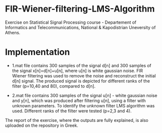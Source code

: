 # FIR-Wiener-filtering-LMS-Algorithm
Exercise on Statistical Signal Processing course - Departement of Informatics and Telecommunications, National & Kapodistrian Uneversity of Athens.
# Implementation
- 1.mat file contains 300 samples of the signal d[n] and 300 samples of the signal x[n]=d[n]+u[n], where u[n] is white gaussian noise. FIR Wiener filtering was used to remove the noise and reconstruct the initial d[n] signal. The produced signal is depicted for different ranks of the filter (p=10,40 and 80), compared to d[n].

- 2.mat file contains 300 samples of the signal u[n] - white gaussian noise and y[n], which was produced after filtering u[n], using a filter with unknown parameters. To identify the unknown filter LMS algorithm was used. Different ranks of the filter were tested (p=2,3 and 4).

The report of the exercise, where the outputs are fully explained, is also uploaded on the repository in Greek.
